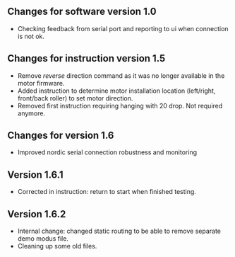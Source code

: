 ## Changes for software version 1.0

- Checking feedback from serial port and reporting to ui when connection is not ok.

## Changes for instruction version 1.5

- Remove _reverse_ direction command as it was no longer available in the motor firmware.
- Added instruction to determine motor installation location (left/right, front/back roller) to set motor direction.
- Removed first instruction requiring hanging with 20 drop. Not required anymore.

## Changes for version 1.6

- Improved nordic serial connection robustness and monitoring

## Version 1.6.1

- Corrected in instruction: return to start when finished testing.

## Version 1.6.2

- Internal change: changed static routing to be able to remove separate demo modus file.
- Cleaning up some old files.